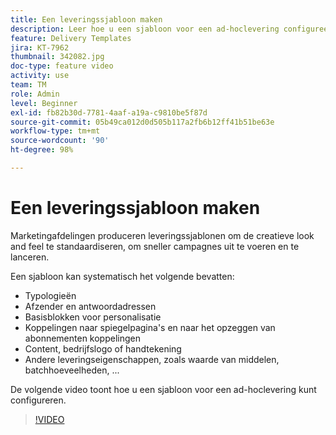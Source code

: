```yaml
---
title: Een leveringssjabloon maken
description: Leer hoe u een sjabloon voor een ad-hoclevering configureert.
feature: Delivery Templates
jira: KT-7962
thumbnail: 342082.jpg
doc-type: feature video
activity: use
team: TM
role: Admin
level: Beginner
exl-id: fb82b30d-7781-4aaf-a19a-c9810be5f87d
source-git-commit: 05b49ca012d0d505b117a2fb6b12ff41b51be63e
workflow-type: tm+mt
source-wordcount: '90'
ht-degree: 98%

---
```


# Een leveringssjabloon maken

Marketingafdelingen produceren leveringssjablonen om de creatieve look and feel te standaardiseren, om sneller campagnes uit te voeren en te lanceren.

Een sjabloon kan systematisch het volgende bevatten:

* Typologieën
* Afzender en antwoordadressen
* Basisblokken voor personalisatie
* Koppelingen naar spiegelpagina&#39;s en naar het opzeggen van abonnementen koppelingen
* Content, bedrijfslogo of handtekening
* Andere leveringseigenschappen, zoals waarde van middelen, batchhoeveelheden, ...

De volgende video toont hoe u een sjabloon voor een ad-hoclevering kunt configureren.

>[!VIDEO](https://video.tv.adobe.com/v/342082?quality=12&learn=on)
